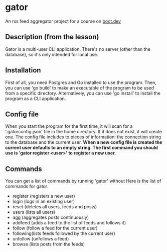 # gator
An rss feed aggregator project for a course on [boot.dev](https://www.boot.dev/)

## Description (from the lesson)
Gator is a multi-user CLI application. There's no server (other than the database), so it's only intended for local use.

## Installation
First of all, you need Postgres and Go installed to use the program. Then, you can use 'go build' to make an executable of the program to be used from a specific directory. Alternatively, you can use 'go install' to install the program as a CLI application.

## Config file
When you start the program for the first time, it will scan for a '.gatorconfig.json' file in the home directory. If it does not exist, it will create one. The config file includes to pieces of information: the connection string to the database and the current user. **When a new config file is created the current user defaults to an empty string. The first command you should use is 'gator register \<user>' to register a new user.**

## Commands
You can get a list of commands by running 'gator' without Here is the list of commands for gator:
- register (registers a new user)
- login (logs in an existing user)
- reset (deletes all users, feeds and posts)
- users (lists all users)
- agg (aggregates posts continuously)
- addfeed (adds a feed to the list of feeds and follows it)
- follow (follow a feed for the current user)
- following(lists feeds followed by the current user)
- unfollow (unfollows a feed)
- browse (lists posts from the feeds)